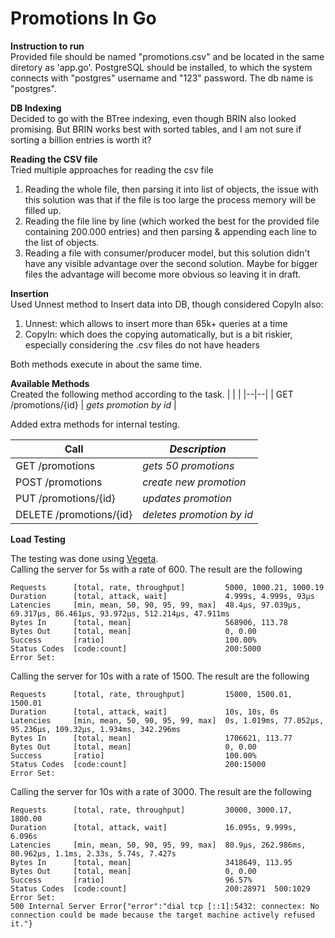 
# Promotions In Go

**Instruction to run**\
Provided file should be named "promotions.csv" and be located in the same diretory as 'app.go'.
PostgreSQL should be installed, to which the system connects with "postgres" username and "123" password. The db name is "postgres".

**DB Indexing**\
Decided to go with the BTree indexing, even though BRIN also looked promising.
But BRIN works best with sorted tables, and I am not sure if sorting a billion entries is worth it?

**Reading the CSV file**\
Tried multiple approaches for reading the csv file
1. Reading the whole file, then parsing it into list of objects, the issue with this solution was that if the file is too large the process memory will be filled up.
2. Reading the file line by line (which worked the best for the provided file containing 200.000 entries) and then parsing & appending each line to the list of objects.
3. Reading a file with consumer/producer model, but this solution didn't have any visible advantage over the second solution. Maybe for bigger files the advantage will become more obvious so leaving it in draft.

**Insertion**\
Used Unnest method to Insert data into DB, though considered CopyIn also:

1. Unnest: which allows to insert more than 65k+ queries at a time
2. CopyIn: which does the copying automatically, but is a bit riskier, especially considering the .csv files do not have
headers

Both methods execute in about the same time.

**Available Methods**\
Created the following method according to the task.
|  |  |
|--|--|
| GET    /promotions/{id}  | _gets promotion by id_ |

Added extra methods for internal testing.

| Call                                              | _Description_             |
|---------------------------------------------------|---------------------------|
| GET    /promotions                                | _gets 50 promotions_      |
| POST   /promotions                                | _create new promotion_    |
| PUT    /promotions/{id}                           | _updates promotion_       |
| DELETE /promotions/{id}                           | _deletes promotion by id_ |


**Load Testing**

The testing was done using [Vegeta](https://github.com/tsenart/vegeta).\
Calling the server for 5s with a rate of 600. The result are the following

    Requests      [total, rate, throughput]         5000, 1000.21, 1000.19
    Duration      [total, attack, wait]             4.999s, 4.999s, 93µs
    Latencies     [min, mean, 50, 90, 95, 99, max]  48.4µs, 97.039µs, 69.317µs, 86.461µs, 93.972µs, 512.214µs, 47.911ms
    Bytes In      [total, mean]                     568906, 113.78
    Bytes Out     [total, mean]                     0, 0.00
    Success       [ratio]                           100.00%
    Status Codes  [code:count]                      200:5000
    Error Set:

Calling the server for 10s with a rate of 1500. The result are the following

    Requests      [total, rate, throughput]         15000, 1500.01, 1500.01
    Duration      [total, attack, wait]             10s, 10s, 0s
    Latencies     [min, mean, 50, 90, 95, 99, max]  0s, 1.019ms, 77.052µs, 95.236µs, 109.32µs, 1.934ms, 342.296ms
    Bytes In      [total, mean]                     1706621, 113.77
    Bytes Out     [total, mean]                     0, 0.00
    Success       [ratio]                           100.00%
    Status Codes  [code:count]                      200:15000
    Error Set:

Calling the server for 10s with a rate of 3000. The result are the following

    Requests      [total, rate, throughput]         30000, 3000.17, 1800.00
    Duration      [total, attack, wait]             16.095s, 9.999s, 6.096s
    Latencies     [min, mean, 50, 90, 95, 99, max]  80.9µs, 262.986ms, 80.962µs, 1.1ms, 2.33s, 5.74s, 7.427s
    Bytes In      [total, mean]                     3418649, 113.95
    Bytes Out     [total, mean]                     0, 0.00
    Success       [ratio]                           96.57%
    Status Codes  [code:count]                      200:28971  500:1029
    Error Set:
    500 Internal Server Error{"error":"dial tcp [::1]:5432: connectex: No connection could be made because the target machine actively refused it."}
